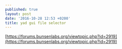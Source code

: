 ```yaml
---
published: true
layout: post
date: '2016-10-28 12:53 +0200'
title: yad gui file selector
---
```

[https://forums.bunsenlabs.org/viewtopic.php?id=2919](https://forums.bunsenlabs.org/viewtopic.php?id=2919)
